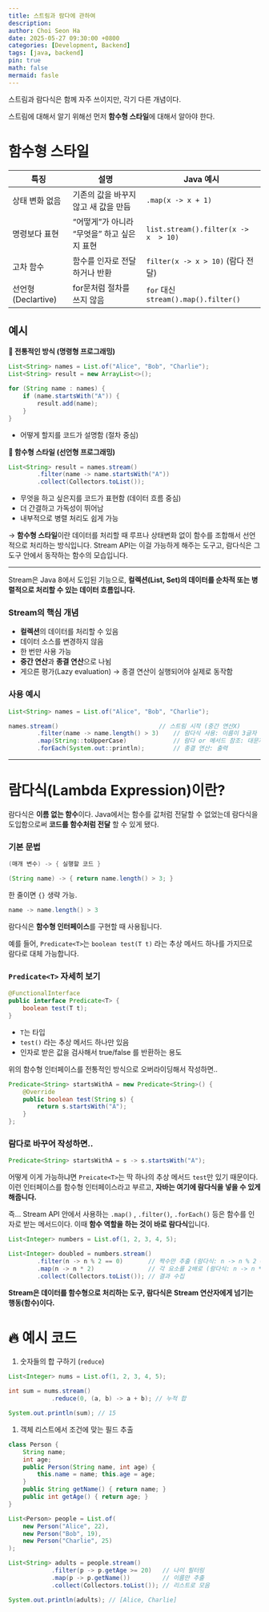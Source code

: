 ```yaml
---
title: 스트림과 람다에 관하여
description:
author: Choi Seon Ha
date: 2025-05-27 09:30:00 +0800
categories: [Development, Backend]
tags: [java, backend]
pin: true
math: false
mermaid: fasle
---
```


스트림과 람다식은 함께 자주 쓰이지만, 각기 다른 개념이다.

스트림에 대해서 알기 위해선 먼저 **함수형 스타일**에 대해서 알아야 한다.

# 함수형 스타일

| 특징               | 설명                                        | Java 예시                            |
| ------------------ | ------------------------------------------- | ------------------------------------ |
| 상태 변화 없음     | 기존의 값을 바꾸지 않고 새 값을 만듬        | `.map(x -> x + 1)`                   |
| 명령보다 표현      | “어떻게”가 아니라 “무엇을” 하고 싶은지 표현 | `list.stream().filter(x -> x  > 10)` |
| 고차 함수          | 함수를 인자로 전달하거나 반환               | `filter(x -> x > 10)` (람다 전달)    |
| 선언형(Declartive) | for문처럼 절차를 쓰지 않음                  | `for` 대신 `stream().map().filter()` |

## 예시

**🔶 전통적인 방식 (명령형 프로그래밍)**

```java
List<String> names = List.of("Alice", "Bob", "Charlie");
List<String> result = new ArrayList<>();

for (String name : names) {
    if (name.startsWith("A")) {
        result.add(name);
    }
}
```

- 어떻게 할지를 코드가 설명함 (절차 중심)

**📌 함수형 스타일 (선언형 프로그래밍)**

```java
List<String> result = names.stream()
		.filter(name -> name.startsWith("A"))
		.collect(Collectors.toList());
```

- 무엇을 하고 싶은지를 코드가 표현함 (데이터 흐름 중심)
- 더 간결하고 가독성이 뛰어남
- 내부적으로 병렬 처리도 쉽게 가능

→ **함수형 스타일**이란 데이터를 처리할 때 루프나 상태변화 없이 함수를 조합해서 선언적으로 처리하는 방식입니다. Stream API는 이걸 가능하게 해주는 도구고, 람다식은 그 도구 안에서 동작하는 함수의 모습입니다.

---

Stream은 Java 8에서 도입된 기능으로, **컬렉션(List, Set)의 데이터를 순차적 또는 병렬적으로 처리할 수 있는 데이터 흐름입니다.**

### Stream의 핵심 개념

- **컬렉션**의 데이터를 처리할 수 있음
- 데이터 소스를 변경하지 않음
- 한 번만 사용 가능
- **중간 연산**과 **종결 연산**으로 나뉨
- 게으른 평가(Lazy evaluation) → 종결 연산이 실행되어야 실제로 동작함

### 사용 예시

```java
List<String> names = List.of("Alice", "Bob", "Charlie");

names.stream()                            // 스트림 시작 (중간 연산X)
		.filter(name -> name.length() > 3)    // 람다식 사용: 이름이 3글자 넘는 것만
		.map(String::toUpperCase)             // 람다 or 메서드 참조: 대문자로 변환
		.forEach(System.out::println);        // 종결 연산: 출력
```

---

# 람다식(Lambda Expression)이란?

람다식은 **이름 없는 함수**이다. Java에서는 함수를 값처럼 전달할 수 없었는데 람다식을 도입함으로써 **코드를 함수처럼 전달** 할 수 있게 됐다.

### 기본 문법

```java
(매개 변수) -> { 실행할 코드 }
```

```java
(String name) -> { return name.length() > 3; }
```

한 줄이면 `{}` 생략 가능.

```java
name -> name.length() > 3
```

람다식은 **함수형 인터페이스**를 구현할 때 사용됩니다.

예를 들어, `Predicate<T>`는 `boolean test(T t)` 라는 추상 메서드 하나를 가지므로 람다로 대체 가능합니다.

### `Predicate<T>` 자세히 보기

```java
@FunctionalInterface
public interface Predicate<T> {
	boolean test(T t);
}
```

- `T`는 타입
- `test()` 라는 추상 메서드 하나만 있음
- 인자로 받은 값을 검사해서 true/false 를 반환하는 용도

위의 함수형 인터페이스를 전통적인 방식으로 오버라이딩해서 작성하면..

```java
Predicate<String> startsWithA = new Predicate<String>() {
    @Override
    public boolean test(String s) {
        return s.startsWith("A");
    }
};
```

### 람다로 바꾸어 작성하면..

```java
Predicate<String> startsWithA = s -> s.startsWith("A");
```

어떻게 이게 가능하냐면 `Preicate<T>`는 딱 하나의 추상 메서드 `test`만 있기 때문이다. 이런 인터페이스를 함수형 인터페이스라고 부르고, **자바는 여기에 람다식을 넣을 수 있게 해줍니다.**

즉… Stream API 안에서 사용하는 `.map()` , `.filter()`, `.forEach()` 등은 함수를 인자로 받는 메서드이다. 이때 **함수 역할을 하는 것이 바로** **람다식**입니다.

```java
List<Integer> numbers = List.of(1, 2, 3, 4, 5);

List<Integer> doubled = numbers.stream()
		.filter(n -> n % 2 == 0)       // 짝수만 추출 (람다식: n -> n % 2 == 0)
		.map(n -> n * 2)               // 각 요소를 2배로 (람다식: n -> n * 2)
		.collect(Collectors.toList()); // 결과 수집
```

**Stream은 데이터를 함수형으로 처리하는 도구, 람다식은 Stream 연산자에게 넘기는 행동(함수)이다.**

# 🔥 예시 코드

1. 숫자들의 합 구하기 (`reduce`)

```java
List<Integer> nums = List.of(1, 2, 3, 4, 5);

int sum = nums.stream()
			.reduce(0, (a, b) -> a + b); // 누적 합

System.out.println(sum); // 15
```

1. 객체 리스트에서 조건에 맞는 필드 추출

```java
class Person {
    String name;
    int age;
    public Person(String name, int age) {
        this.name = name; this.age = age;
    }
    public String getName() { return name; }
    public int getAge() { return age; }
}

List<Person> people = List.of(
    new Person("Alice", 22),
    new Person("Bob", 19),
    new Person("Charlie", 25)
);

List<String> adults = people.stream()
			.filter(p -> p.getAge >= 20)   // 나이 필터링
			.map(p -> p.getName())         // 이름만 추출
			.collect(Collectors.toList()); // 리스트로 모음

System.out.println(adults); // [Alice, Charlie]
```

